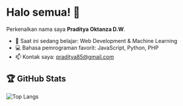 # Halo semua! 👋

Perkenalkan nama saya **Praditya Oktanza D.W**.

- 🌱 Saat ini sedang belajar: Web Development & Machine Learning
- 💻 Bahasa pemrograman favorit: JavaScript, Python, PHP
- 📫 Kontak saya: praditya85@gmail.com

## 🏆 GitHub Stats

![Top Langs](https://github-readme-stats.vercel.app/api/top-langs/?username=pradityaadit&layout=compact&theme=radical)
